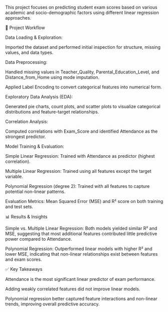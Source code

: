 This project focuses on predicting student exam scores based on various academic and socio-demographic factors using different linear regression approaches.

📌 Project Workflow

Data Loading & Exploration:

Imported the dataset and performed initial inspection for structure, missing values, and data types.

Data Preprocessing:

Handled missing values in Teacher_Quality, Parental_Education_Level, and Distance_from_Home using mode imputation.

Applied Label Encoding to convert categorical features into numerical form.

Exploratory Data Analysis (EDA):

Generated pie charts, count plots, and scatter plots to visualize categorical distributions and feature-target relationships.

Correlation Analysis:

Computed correlations with Exam_Score and identified Attendance as the strongest predictor.

Model Training & Evaluation:

Simple Linear Regression: Trained with Attendance as predictor (highest correlation).

Multiple Linear Regression: Trained using all features except the target variable.

Polynomial Regression (degree 2): Trained with all features to capture potential non-linear patterns.

Evaluation Metrics: Mean Squared Error (MSE) and R² score on both training and test sets.

📊 Results & Insights

Simple vs. Multiple Linear Regression:
Both models yielded similar R² and MSE, suggesting that most additional features contributed little predictive power compared to Attendance.

Polynomial Regression:
Outperformed linear models with higher R² and lower MSE, indicating that non-linear relationships exist between features and exam scores.

✅ Key Takeaways

Attendance is the most significant linear predictor of exam performance.

Adding weakly correlated features did not improve linear models.

Polynomial regression better captured feature interactions and non-linear trends, improving overall predictive accuracy.
